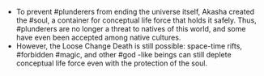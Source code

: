 - To prevent #plunderers from ending the universe itself, Akasha created the #soul, a container for conceptual life force that holds it safely. Thus, #plunderers are no longer a threat to natives of this world, and some have even been accepted among native cultures.
- However, the Loose Change Death is still possible: space-time rifts, #forbidden #magic, and other #god -like beings can still deplete conceptual life force even with the protection of the soul.